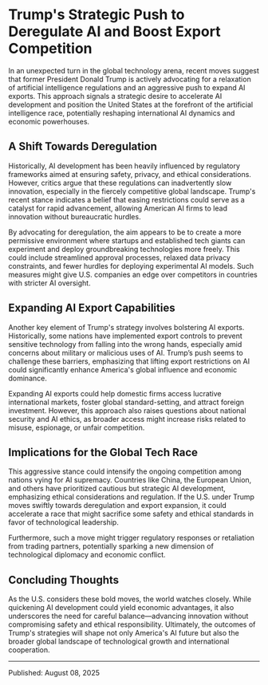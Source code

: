 # Trump's Strategic Push to Deregulate AI and Boost Export Competition

In an unexpected turn in the global technology arena, recent moves suggest that former President Donald Trump is actively advocating for a relaxation of artificial intelligence regulations and an aggressive push to expand AI exports. This approach signals a strategic desire to accelerate AI development and position the United States at the forefront of the artificial intelligence race, potentially reshaping international AI dynamics and economic powerhouses.

## A Shift Towards Deregulation

Historically, AI development has been heavily influenced by regulatory frameworks aimed at ensuring safety, privacy, and ethical considerations. However, critics argue that these regulations can inadvertently slow innovation, especially in the fiercely competitive global landscape. Trump's recent stance indicates a belief that easing restrictions could serve as a catalyst for rapid advancement, allowing American AI firms to lead innovation without bureaucratic hurdles.

By advocating for deregulation, the aim appears to be to create a more permissive environment where startups and established tech giants can experiment and deploy groundbreaking technologies more freely. This could include streamlined approval processes, relaxed data privacy constraints, and fewer hurdles for deploying experimental AI models. Such measures might give U.S. companies an edge over competitors in countries with stricter AI oversight.

## Expanding AI Export Capabilities

Another key element of Trump's strategy involves bolstering AI exports. Historically, some nations have implemented export controls to prevent sensitive technology from falling into the wrong hands, especially amid concerns about military or malicious uses of AI. Trump’s push seems to challenge these barriers, emphasizing that lifting export restrictions on AI could significantly enhance America's global influence and economic dominance.

Expanding AI exports could help domestic firms access lucrative international markets, foster global standard-setting, and attract foreign investment. However, this approach also raises questions about national security and AI ethics, as broader access might increase risks related to misuse, espionage, or unfair competition.

## Implications for the Global Tech Race

This aggressive stance could intensify the ongoing competition among nations vying for AI supremacy. Countries like China, the European Union, and others have prioritized cautious but strategic AI development, emphasizing ethical considerations and regulation. If the U.S. under Trump moves swiftly towards deregulation and export expansion, it could accelerate a race that might sacrifice some safety and ethical standards in favor of technological leadership.

Furthermore, such a move might trigger regulatory responses or retaliation from trading partners, potentially sparking a new dimension of technological diplomacy and economic conflict.

## Concluding Thoughts

As the U.S. considers these bold moves, the world watches closely. While quickening AI development could yield economic advantages, it also underscores the need for careful balance—advancing innovation without compromising safety and ethical responsibility. Ultimately, the outcomes of Trump's strategies will shape not only America's AI future but also the broader global landscape of technological growth and international cooperation.

---

Published: August 08, 2025
